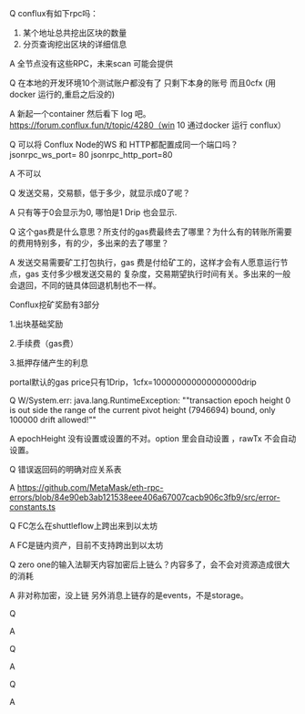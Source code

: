 Q
conflux有如下rpc吗：
1. 某个地址总共挖出区块的数量
2. 分页查询挖出区块的详细信息

A
全节点没有这些RPC，未来scan 可能会提供

Q
在本地的开发环境10个测试账户都没有了 只剩下本身的账号 而且0cfx (用 docker 运行的,重启之后没的)

A
新起一个container 然后看下 log 吧。 https://forum.conflux.fun/t/topic/4280（win 10 通过docker 运行 conflux）

Q
可以将 Conflux Node的WS 和 HTTP都配置成同一个端口吗？
jsonrpc_ws_port= 80 
jsonrpc_http_port=80

A
不可以

Q
发送交易，交易额，低于多少，就显示成0了呢？

A
只有等于0会显示为0, 哪怕是1 Drip 也会显示.

Q
这个gas费是什么意思？所支付的gas费最终去了哪里？为什么有的转账所需要的费用特别多，有的少，多出来的去了哪里？

A
发送交易需要矿工打包执行，gas 费是付给矿工的，这样才会有人愿意运行节点，gas 支付多少根发送交易的 复杂度，交易期望执行时间有关。多出来的一般会退回，不同的链具体回退机制也不一样。

Conflux挖矿奖励有3部分

1.出块基础奖励

2.手续费（gas费）

3.抵押存储产生的利息

portal默认的gas price只有1Drip，1cfx=100000000000000000drip

Q
W/System.err: java.lang.RuntimeException: "\"transaction epoch height 0 is out side the range of the current pivot height (7946694) bound, only 100000 drift allowed!\""

A
epochHeight 没有设置或设置的不对。option 里会自动设置 ，rawTx 不会自动设置。

Q
错误返回码的明确对应关系表

A
https://github.com/MetaMask/eth-rpc-errors/blob/84e90eb3ab121538eee406a67007cacb906c3fb9/src/error-constants.ts

Q
FC怎么在shuttleflow上跨出来到以太坊

A
FC是链内资产，目前不支持跨出到以太坊

Q
zero one的输入法聊天内容加密后上链么？内容多了，会不会对资源造成很大的消耗

A
非对称加密，没上链
另外消息上链存的是events，不是storage。

Q


A


Q


A


Q


A



